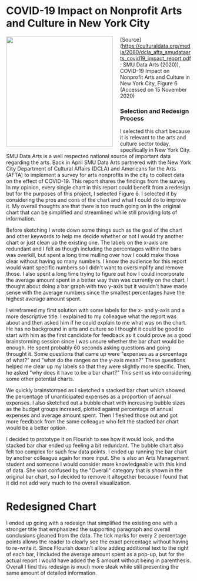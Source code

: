 # COVID-19 Impact on Nonprofit Arts and Culture in New York City

<img src="https://imgur.com/a/KxAZGuo" width="290" height="300"
   style="float: left; margin-right: 20px; margin-bottom: 10px" />
   
[Source](https://culturaldata.org/media/2080/dcla_afta_smudataarts_covid19_impact_report.pdf: SMU Data Arts (2020)), COVID-19 Impact on Nonprofit Arts and Culture in New York City, Figure 6 (Accessed on 15 November 2020)
   
### Selection and Redesign Process
   I selected this chart because it is relevant to the arts and culture sector today, specifically in New York City. SMU Data Arts is a well respected national source of important data regarding the arts. Back in April SMU Data Arts partnered with the New York City Department of Cultural Affairs (DCLA) and Americans for the Arts (AFTA) to implement a survey for arts nonprofits in the city to collect data on the effect of COVID-19. This report shares the findings from the survey. In my opinion, every single chart in this report could benefit from a redesign but for the purposes of this project, I selected Figure 6. I selected it by considering the pros and cons of the chart and what I could do to improve it. My overall thoughts are that there is too much going on in the original chart that can be simplified and streamlined while still providing lots of information. 
   
   Before sketching I wrote down some things such as the goal of the chart and other keywords to help me decide whether or not I would try another chart or just clean up the existing one. The labels on the x-axis are redundant and I felt as though including the percentages within the bars was overkill, but spent a long time mulling over how I could make those clear without having so many numbers. I know the audience for this report would want specific numbers so I didn't want to oversimplify and remove those. I also spent a long time trying to figure out how I could incorporate the average amount spent in a better way than was currently on the chart. I thought about doing a bar graph with two y-axis but it wouldn't have made sense with the average numbers since the smallest percentages have the highest average amount spent. 

I wireframed my first solution with some labels for the x- and y-axis and a more descriptive title. I explained to my colleague what the report was about and then asked him if he could explain to me what was on the chart. He has no background in arts and culture so I thought it could be good to start with him as the first candidate for feedback as it could prove as a good brainstorming session since I was unsure whether the bar chart would be enough. He spent probably 60 seconds asking questions and going throught it. Some questions that came up were "expenses as a percentage of what?" and "what do the ranges on the y-axis mean?" These questions helped me clear up my labels so that they were slightly more specific. Then, he asked "why does it have to be a bar chart?" This sent us into considering some other potential charts. 

We quickly brainstormed as I sketched a stacked bar chart which showed the percentage of unanticipated expenses as a proportion of annual expenses. I also sketched out a bubble chart with increasing bubble sizes as the budget groups increaed, plotted against percentage of annual expenses and average amount spent. Then I fleshed those out and got more feedback from the same colleague who felt the stacked bar chart would be a better option. 

I decided to prototype it on Flourish to see how it would look, and the stacked bar char ended up feeling a bit redundant. The bubble chart also felt too complex for such few data points. I ended up running the bar chart by another colleague again for more input. She is also an Arts Management student and someone I would consider more knowledgeable with this kind of data. She was confused by the "Overall" category that is shown in the original bar chart, so I decided to remove it altogether because I found that it did not add very much to the overall visualization. 

# Redesigned Chart

<div class="flourish-embed flourish-chart" data-src="visualisation/4360508"><script src="https://public.flourish.studio/resources/embed.js"></script></div>

I ended up going with a redesign that simplified the existing one with a stronger title that emphasized the supporting paragraph and overall conclusions gleaned from the data. The tick marks for every 2 percentage points allows the reader to clearly see the exact percentage without having to re-write it. Since Flourish doesn't allow adding additional text to the right of each bar, I included the average amount spent as a pop-up, but for the actual report I would have added the $ amount without being in parenthesis. Overall I find this redesign is much more sleak while still presenting the same amount of detailed information. 
